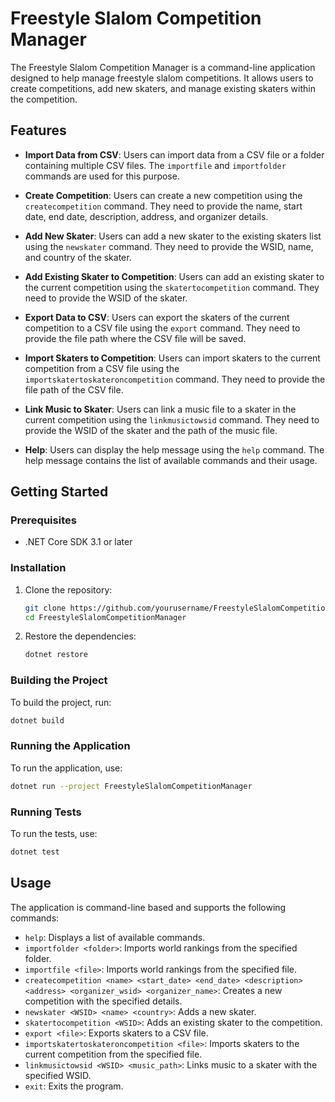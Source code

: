 # Freestyle Slalom Competition Manager

The Freestyle Slalom Competition Manager is a command-line application designed to help manage freestyle slalom competitions. It allows users to create competitions, add new skaters, and manage existing skaters within the competition.

## Features

- **Import Data from CSV**: Users can import data from a CSV file or a folder containing multiple CSV files. The `importfile` and `importfolder` commands are used for this purpose.

- **Create Competition**: Users can create a new competition using the `createcompetition` command. They need to provide the name, start date, end date, description, address, and organizer details.

- **Add New Skater**: Users can add a new skater to the existing skaters list using the `newskater` command. They need to provide the WSID, name, and country of the skater.

- **Add Existing Skater to Competition**: Users can add an existing skater to the current competition using the `skatertocompetition` command. They need to provide the WSID of the skater.

- **Export Data to CSV**: Users can export the skaters of the current competition to a CSV file using the `export` command. They need to provide the file path where the CSV file will be saved.

- **Import Skaters to Competition**: Users can import skaters to the current competition from a CSV file using the `importskatertoskateroncompetition` command. They need to provide the file path of the CSV file.

- **Link Music to Skater**: Users can link a music file to a skater in the current competition using the `linkmusictowsid` command. They need to provide the WSID of the skater and the path of the music file.

- **Help**: Users can display the help message using the `help` command. The help message contains the list of available commands and their usage.



## Getting Started

### Prerequisites

- .NET Core SDK 3.1 or later

### Installation

1. Clone the repository:

   ```bash
   git clone https://github.com/yourusername/FreestyleSlalomCompetitionManager.git
   cd FreestyleSlalomCompetitionManager
   ```

2. Restore the dependencies:

   ```bash
   dotnet restore
   ```

### Building the Project

To build the project, run:

```bash
dotnet build
```

### Running the Application

To run the application, use:

```bash
dotnet run --project FreestyleSlalomCompetitionManager
```

### Running Tests

To run the tests, use:

```bash
dotnet test
```

## Usage

The application is command-line based and supports the following commands:

- `help`: Displays a list of available commands.
- `importfolder <folder>`: Imports world rankings from the specified folder.
- `importfile <file>`: Imports world rankings from the specified file.
- `createcompetition <name> <start_date> <end_date> <description> <address> <organizer_wsid> <organizer_name>`: Creates a new competition with the specified details.
- `newskater <WSID> <name> <country>`: Adds a new skater.
- `skatertocompetition <WSID>`: Adds an existing skater to the competition.
- `export <file>`: Exports skaters to a CSV file.
- `importskatertoskateroncompetition <file>`: Imports skaters to the current competition from the specified file.
- `linkmusictowsid <WSID> <music_path>`: Links music to a skater with the specified WSID.
- `exit`: Exits the program.

